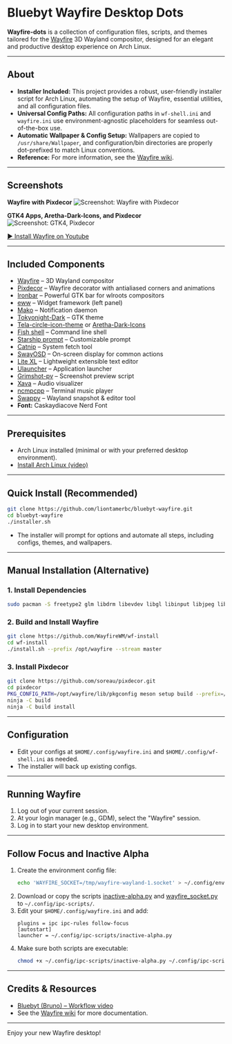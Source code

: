 # Bluebyt Wayfire Desktop Dots

**Wayfire-dots** is a collection of configuration files, scripts, and themes tailored for the [Wayfire](https://github.com/WayfireWM/wayfire) 3D Wayland compositor, designed for an elegant and productive desktop experience on Arch Linux.

---

## About

- **Installer Included:** This project provides a robust, user-friendly installer script for Arch Linux, automating the setup of Wayfire, essential utilities, and all configuration files.
- **Universal Config Paths:** All configuration paths in `wf-shell.ini` and `wayfire.ini` use environment-agnostic placeholders for seamless out-of-the-box use.
- **Automatic Wallpaper & Config Setup:** Wallpapers are copied to `/usr/share/Wallpaper`, and configuration/bin directories are properly dot-prefixed to match Linux conventions.
- **Reference:** For more information, see the [Wayfire wiki](https://github.com/WayfireWM/wayfire/wiki).

---

## Screenshots

**Wayfire with Pixdecor**
![Screenshot: Wayfire with Pixdecor](https://github.com/user-attachments/assets/6ce465da-e8a9-45d5-a87c-8932cd7ae366)

**GTK4 Apps, Aretha-Dark-Icons, and Pixdecor**
![Screenshot: GTK4, Pixdecor](https://github.com/user-attachments/assets/58606e37-6f79-4ad9-b1cf-20cef66b1213)

[▶️ Install Wayfire on Youtube](https://youtu.be/abtU54uMXH0)

---

## Included Components

- [Wayfire](https://github.com/WayfireWM/wayfire) – 3D Wayland compositor
- [Pixdecor](https://github.com/soreau/pixdecor) – Wayfire decorator with antialiased corners and animations
- [Ironbar](https://github.com/JakeStanger/ironbar) – Powerful GTK bar for wlroots compositors
- [eww](https://github.com/elkowar/eww) – Widget framework (left panel)
- [Mako](https://github.com/emersion/mako) – Notification daemon
- [Tokyonight-Dark](https://github.com/Fausto-Korpsvart/Tokyo-Night-GTK-Theme) – GTK theme
- [Tela-circle-icon-theme](https://github.com/vinceliuice/Tela-circle-icon-theme) or [Aretha-Dark-Icons](https://www.gnome-look.org/p/2180417)
- [Fish shell](https://github.com/fish-shell/fish-shell) – Command line shell
- [Starship prompt](https://starship.rs/) – Customizable prompt
- [Catnip](https://github.com/iinsertNameHere/catnip) – System fetch tool
- [SwayOSD](https://github.com/ErikReider/SwayOSD) – On-screen display for common actions
- [Lite XL](https://lite-xl.com/) – Lightweight extensible text editor
- [Ulauncher](https://ulauncher.io/) – Application launcher
- [Grimshot-pv](https://github.com/ferdiebergado/grimshot-pv) – Screenshot preview script
- [Xava](https://github.com/nikp123/xava) – Audio visualizer
- [ncmpcpp](https://github.com/ncmpcpp/ncmpcpp) – Terminal music player
- [Swappy](https://github.com/jtheoof/swappy) – Wayland snapshot & editor tool
- **Font:** Caskaydiacove Nerd Font

---

## Prerequisites

- Arch Linux installed (minimal or with your preferred desktop environment).
- [Install Arch Linux (video)](https://www.youtube.com/watch?v=8nlo7LewC5Q)

---

## Quick Install (Recommended)

```sh
git clone https://github.com/liontamerbc/bluebyt-wayfire.git
cd bluebyt-wayfire
./installer.sh
```

- The installer will prompt for options and automate all steps, including configs, themes, and wallpapers.

---

## Manual Installation (Alternative)

### 1. Install Dependencies

```sh
sudo pacman -S freetype2 glm libdrm libevdev libgl libinput libjpeg libpng libxkbcommon libxml2 pixman wayland-protocols wlroots meson cmake doctest doxygen nlohmann-json libnotify base-devel pkg-config autoconf gobject-introspection gtk-layer-shell scour libdbusmenu-gtk3 gtkmm3 glib2-devel boost
```

### 2. Build and Install Wayfire

```sh
git clone https://github.com/WayfireWM/wf-install
cd wf-install
./install.sh --prefix /opt/wayfire --stream master
```

### 3. Install Pixdecor

```sh
git clone https://github.com/soreau/pixdecor.git
cd pixdecor
PKG_CONFIG_PATH=/opt/wayfire/lib/pkgconfig meson setup build --prefix=/opt/wayfire
ninja -C build
ninja -C build install
```

---

## Configuration

- Edit your configs at `$HOME/.config/wayfire.ini` and `$HOME/.config/wf-shell.ini` as needed.
- The installer will back up existing configs.

---

## Running Wayfire

1. Log out of your current session.
2. At your login manager (e.g., GDM), select the "Wayfire" session.
3. Log in to start your new desktop environment.

---

## Follow Focus and Inactive Alpha

1. Create the environment config file:
    ```sh
    echo 'WAYFIRE_SOCKET=/tmp/wayfire-wayland-1.socket' > ~/.config/environment.d/environment.conf
    ```
2. Download or copy the scripts [inactive-alpha.py](https://github.com/WayfireWM/wayfire/raw/master/examples/inactive-alpha.py) and [wayfire_socket.py](https://github.com/WayfireWM/wayfire/raw/master/examples/wayfire_socket.py) to `~/.config/ipc-scripts/`.
3. Edit your `$HOME/.config/wayfire.ini` and add:
    ```
    plugins = ipc ipc-rules follow-focus
    [autostart]
    launcher = ~/.config/ipc-scripts/inactive-alpha.py
    ```
4. Make sure both scripts are executable:
    ```sh
    chmod +x ~/.config/ipc-scripts/inactive-alpha.py ~/.config/ipc-scripts/wayfire_socket.py
    ```

---

## Credits & Resources

- [Bluebyt (Bruno) – Workflow video](https://youtu.be/5dzgKCZbSlA)
- See the [Wayfire wiki](https://github.com/WayfireWM/wayfire/wiki) for more documentation.

---

Enjoy your new Wayfire desktop!
